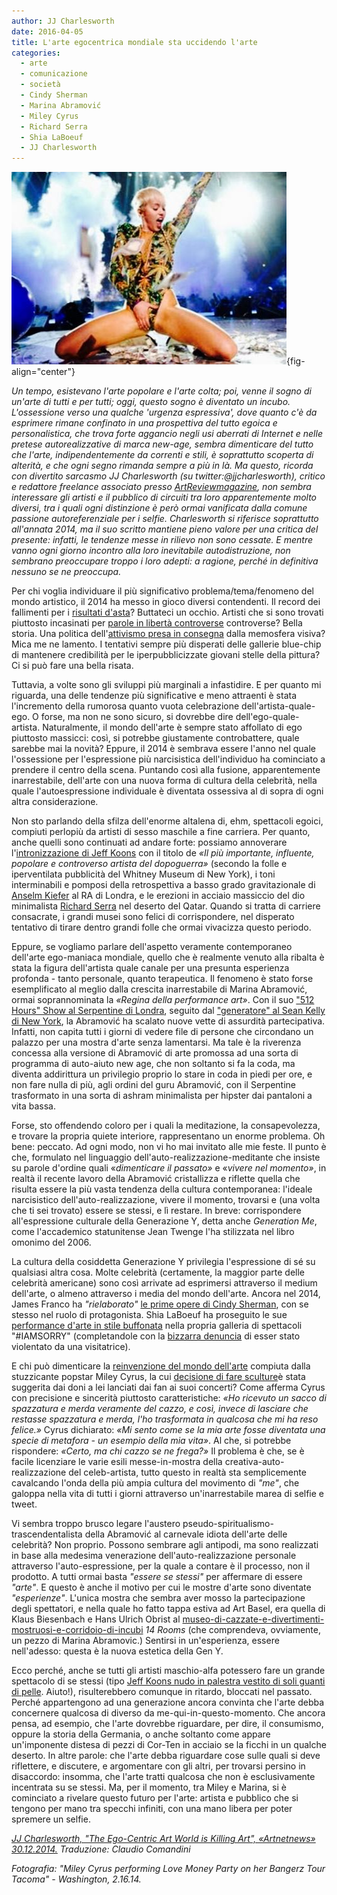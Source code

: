 ```yaml
---
author: JJ Charlesworth
date: 2016-04-05
title: L'arte egocentrica mondiale sta uccidendo l'arte
categories:
  - arte
  - comunicazione
  - società
  - Cindy Sherman
  - Marina Abramović
  - Miley Cyrus
  - Richard Serra
  - Shia LaBoeuf
  - JJ Charlesworth
---
```


![](images/Miley-Cyrus-Love-Money-Party.jpg){fig-align="center"}

*Un tempo, esistevano l'arte popolare e l'arte colta; poi, venne il sogno di un'arte di tutti e per tutti; oggi, questo sogno è diventato un incubo. L'ossessione verso una qualche 'urgenza espressiva', dove quanto c'è da esprimere rimane confinato in una prospettiva del tutto egoica e personalistica, che trova forte aggancio negli usi aberrati di Internet e nelle pretese autorealizzative di marca new-age, sembra dimenticare del tutto che l'arte, indipendentemente da correnti e stili, è soprattutto scoperta di alterità, e che ogni segno rimanda sempre a più in là. Ma questo, ricorda con divertito sarcasmo JJ Charlesworth (su twitter:@jjcharlesworth), critico e redattore freelance associato presso [ArtReviewmagazine](http://artreview.com/), non sembra interessare gli artisti e il pubblico di circuiti tra loro apparentemente molto diversi, tra i quali ogni distinzione è però ormai vanificata dalla comune passione autoreferenziale per i selfie. Charlesworth si riferisce soprattutto all'annata 2014, ma il suo scritto mantiene pieno valore per una critica del presente: infatti, le tendenze messe in rilievo non sono cessate. E mentre vanno ogni giorno incontro alla loro inevitabile autodistruzione, non sembrano preoccupare troppo i loro adepti: a ragione, perché in definitiva nessuno se ne preoccupa.*

Per chi voglia individuare il più significativo problema/tema/fenomeno del mondo artistico, il 2014 ha messo in gioco diversi contendenti. Il record dei fallimenti per i [risultati d'asta](https://news.artnet.com/market/the-biggest-auction-year-ever-202520)? Buttateci un occhio. Artisti che si sono trovati piuttosto incasinati per [parole in libertà controverse](https://news.artnet.com/art-world/exhibit-b-might-be-offensive-to-some-but-thats-no-reason-to-close-it-down-113418) controverse? Bella storia. Una politica dell'[attivismo presa in consegna](https://news.artnet.com/art-world/after-ferguson-a-new-protest-cultures-challenge-to-art-194601) dalla memosfera visiva? Mica me ne lamento. I tentativi sempre più disperati delle gallerie blue-chip di mantenere credibilità per le iperpubblicizzate giovani stelle della pittura? Ci si può fare una bella risata.

Tuttavia, a volte sono gli sviluppi più marginali a infastidire. E per quanto mi riguarda, una delle tendenze più significative e meno attraenti è stata l'incremento della rumorosa quanto vuota celebrazione dell'artista-quale-ego. O forse, ma non ne sono sicuro, si dovrebbe dire dell'ego-quale-artista. Naturalmente, il mondo dell'arte è sempre stato affollato di ego piuttosto massicci: così, si potrebbe giustamente controbattere, quale sarebbe mai la novità? Eppure, il 2014 è sembrava essere l'anno nel quale l'ossessione per l'espressione più narcisistica dell'individuo ha cominciato a prendere il centro della scena. Puntando così alla fusione, apparentemente inarrestabile, dell'arte con una nuova forma di cultura della celebrità, nella quale l'autoespressione individuale è diventata ossessiva al di sopra di ogni altra considerazione.

Non sto parlando della sfilza dell'enorme altalena di, ehm, spettacoli egoici, compiuti perlopiù da artisti di sesso maschile a fine carriera. Per quanto, anche quelli sono continuati ad andare forte: possiamo annoverare l'[intronizzazione di Jeff Koons](https://news.artnet.com/art-world/strictly-critical-video-gopnik-and-viveros-faune-at-the-whitneys-koons-retrospective-50154) con il titolo de *«Il più importante, influente, popolare e controverso artista del dopoguerra»* (secondo la folle e iperventilata pubblicità del Whitney Museum di New York), i toni interminabili e pomposi della retrospettiva a basso grado gravitazionale di [Anselm Kiefer](http://www.artnet.com/artists/anselm-kiefer/) al RA di Londra, e le erezioni in acciaio massiccio del dio minimalista [Richard Serra](https://news.artnet.com/art-world/richard-serras-new-work-in-the-qatari-desert-launches-ecotourism-initiative-9247) nel deserto del Qatar. Quando si tratta di carriere consacrate, i grandi musei sono felici di corrispondere, nel disperato tentativo di tirare dentro grandi folle che ormai vivacizza questo periodo.

Eppure, se vogliamo parlare dell'aspetto veramente contemporaneo dell'arte ego-maniaca mondiale, quello che è realmente venuto alla ribalta è stata la figura dell'artista quale canale per una presunta esperienza profonda - tanto personale, quanto terapeutica. Il fenomeno è stato forse esemplificato al meglio dalla crescita inarrestabile di Marina Abramović, ormai soprannominata la *«Regina della performance art»*. Con il suo ["512 Hours" Show al Serpentine di Londra](https://news.artnet.com/people/in-london-stunt-marina-abramovic-delivers-empty-room-huh-30445), seguito dal ["generatore" al Sean Kelly di New York](https://news.artnet.com/art-world/marina-abramovic-at-sean-kelly-has-her-fame-become-an-artistic-obstacle-143848), la Abramović ha scalato nuove vette di assurdità partecipativa. Infatti, non capita tutti i giorni di vedere file di persone che circondano un palazzo per una mostra d'arte senza lamentarsi. Ma tale è la riverenza concessa alla versione di Abramović di arte promossa ad una sorta di programma di auto-aiuto new age, che non soltanto si fa la coda, ma diventa addirittura un privilegio proprio lo stare in coda in piedi per ore, e non fare nulla di più, agli ordini del guru Abramović, con il Serpentine trasformato in una sorta di ashram minimalista per hipster dai pantaloni a vita bassa.

Forse, sto offendendo coloro per i quali la meditazione, la consapevolezza, e trovare la propria quiete interiore, rappresentano un enorme problema. Oh bene: peccato. Ad ogni modo, non vi ho mai invitato alle mie feste. Il punto è che, formulato nel linguaggio dell'auto-realizzazione-meditante che insiste su parole d'ordine quali «*dimenticare il passato»* e «*vivere nel momento»*, in realtà il recente lavoro della Abramović cristallizza e riflette quella che risulta essere la più vasta tendenza della cultura contemporanea: l'ideale narcisistico dell'auto-realizzazione, vivere il momento, trovarsi e (una volta che ti sei trovato) essere se stessi, e lì restare. In breve: corrispondere all'espressione culturale della Generazione Y, detta anche *Generation Me*, come l'accademico statunitense Jean Twenge l'ha stilizzata nel libro omonimo del 2006.

La cultura della cosiddetta Generazione Y privilegia l'espressione di sé su qualsiasi altra cosa. Molte celebrità (certamente, la maggior parte delle celebrità americane) sono così arrivate ad esprimersi attraverso il medium dell'arte, o almeno attraverso i media del mondo dell'arte. Ancora nel 2014, James Franco ha *"rielaborato"* [le prime opere di Cindy Sherman](https://news.artnet.com/art-world/why-james-francos-cindy-sherman-homage-at-pace-is-not-just-bad-but-offensive-11107), con se stesso nel ruolo di protagonista. Shia LaBoeuf ha proseguito le sue [performance d'arte in stile buffonata](https://news.artnet.com/art-world/shia-labeouf-participates-in-a-performance-mocking-shia-labeouf-142710) nella propria galleria di spettacoli "#IAMSORRY" (completandole con la [bizzarra denuncia](https://news.artnet.com/art-world/shia-labeouf-sexually-assaulted-during-performance-at-cohen-gallery-in-los-angeles-184488) di esser stato violentato da una visitatrice).

E chi può dimenticare la [reinvenzione del mondo dell'arte](https://news.artnet.com/people/inside-miley-cyruss-exclusive-abmb-concert-188846) compiuta dalla stuzzicante popstar Miley Cyrus, la cui [decisione di fare sculture](https://news.artnet.com/people/miley-cyrus-makes-erotic-sculptures-95337)è stata suggerita dai doni a lei lanciati dai fan ai suoi concerti? Come afferma Cyrus con precisione e sincerità piuttosto caratteristiche: *«Ho ricevuto un sacco di spazzatura e merda veramente del cazzo, e così, invece di lasciare che restasse spazzatura e merda, l'ho trasformata in qualcosa che mi ha reso felice.»* Cyrus dichiarato: *«Mi sento come se la mia arte fosse diventata una specie di metafora - un esempio della mia vita»*. Al che, si potrebbe rispondere: *«Certo, ma chi cazzo se ne frega?»* Il problema è che, se è facile licenziare le varie esili messe-in-mostra della creativa-auto-realizzazione del celeb-artista, tutto questo in realtà sta semplicemente cavalcando l'onda della più ampia cultura del movimento di *"me"*, che galoppa nella vita di tutti i giorni attraverso un'inarrestabile marea di selfie e tweet.

Vi sembra troppo brusco legare l'austero pseudo-spiritualismo-trascendentalista della Abramović al carnevale idiota dell'arte delle celebrità? Non proprio. Possono sembrare agli antipodi, ma sono realizzati in base alla medesima venerazione dell'auto-realizzazione personale attraverso l'auto-espressione, per la quale a contare è il processo, non il prodotto. A tutti ormai basta *"essere se stessi"* per affermare di essere *"arte"*. E questo è anche il motivo per cui le mostre d'arte sono diventate *"esperienze"*. L'unica mostra che sembra aver mosso la partecipazione degli spettatori, e nella quale ho fatto tappa estiva ad Art Basel, era quella di Klaus Biesenbach e Hans Ulrich Obrist al [museo-di-cazzate-e-divertimenti-mostruosi-e-corridoio-di-incubi](https://news.artnet.com/art-world/hans-ulrich-obrist-and-klaus-biesenbach-bring-14-rooms-to-art-basel-8564) *14 Rooms* (che comprendeva, ovviamente, un pezzo di Marina Abramovic.) Sentirsi in un'esperienza, essere nell'adesso: questa è la nuova estetica della Gen Y.

Ecco perché, anche se tutti gli artisti maschio-alfa potessero fare un grande spettacolo di se stessi (tipo [Jeff Koons nudo in palestra vestito di soli guanti di pelle](http://www.artnet.com/artists/jeff-koons/). Aiuto!), risulterebbero comunque in ritardo, bloccati nel passato. Perché appartengono ad una generazione ancora convinta che l'arte debba concernere qualcosa di diverso da me-qui-in-questo-momento. Che ancora pensa, ad esempio, che l'arte dovrebbe riguardare, per dire, il consumismo, oppure la storia della Germania, o anche soltanto come appare un'imponente distesa di pezzi di Cor-Ten in acciaio se la ficchi in un qualche deserto. In altre parole: che l'arte debba riguardare cose sulle quali si deve riflettere, e discutere, e argomentare con gli altri, per trovarsi persino in disaccordo: insomma, che l'arte tratti qualcosa che non è esclusivamente incentrata su se stessi. Ma, per il momento, tra Miley e Marina, si è cominciato a rivelare questo futuro per l'arte: artista e pubblico che si tengono per mano tra specchi infiniti, con una mano libera per poter spremere un selfie.

[*JJ Charlesworth, "The Ego-Centric Art World is Killing Art", «Artnetnews» 30.12.2014.*](https://news.artnet.com/exhibitions/the-ego-centric-art-world-is-killing-art-197530) *Traduzione: Claudio Comandini*

*Fotografia: "Miley Cyrus performing Love Money Party on her Bangerz Tour Tacoma" - Washington, 2.16.14.*
